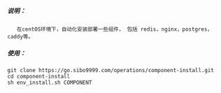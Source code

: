 ##### 说明：
	   在centOS环境下，自动化安装部署一些组件， 包括 redis，nginx，postgres，caddy等。
	
##### 使用：
    git clone https://go.sibo9999.com/operations/component-install.git
	cd component-install
	sh env_install.sh COMPONENT
	